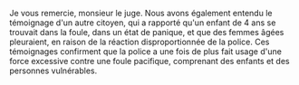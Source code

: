 Je vous remercie, monsieur le juge. Nous avons également entendu le témoignage d'un autre citoyen, qui a rapporté qu'un enfant de 4 ans se trouvait dans la foule, dans un état de panique, et que des femmes âgées pleuraient, en raison de la réaction disproportionnée de la police. Ces témoignages confirment que la police a une fois de plus fait usage d'une force excessive contre une foule pacifique, comprenant des enfants et des personnes vulnérables.

  [1]: https://www.legifrance.gouv.fr/codes/article_lc/LEGIARTI000039352522/ "Loi de Sécurité Globale"
  [2]: https://www.legifrance.gouv.fr/codes/article_lc/LEGIARTI000039352522/ "Article 431-3 du Code pénal"
  [3]: https://www.legifrance.gouv.fr/codes/article_lc/LEGIARTI000031811657 "Article 122-5 du Code pénal"
  [4]: https://www.legifrance.gouv.fr/codes/article_lc/LEGIARTI000039352522/ "Article 222-13 du Code pénal"

  [5]: https://www.legifrance.gouv.fr/codes/article_lc/LEGIARTI000039352522/ "Article 222-14-3 du Code pénal"
  [6]: https://www.legifrance.gouv.fr/codes/article_lc/LEGIARTI000039352522/ "Article 222-14-4 du Code pénal"
  [7]: https://www.legifrance.gouv.fr/codes/article_lc/LEGIARTI000039352522/ "Article 222-15-1 du Code pénal"
  [8]: https://www.legifrance.gouv.fr/codes/article_lc/LEGIARTI000039352522/ "Article 222-15-2 du Code pénal"
  [9]: https://www.legifrance.gouv.fr/codes/article_lc/LEGIARTI000039352522/ "Article 222-15-3 du Code pénal"
  [10]: https://www.legifrance.gouv.fr/codes/article_lc/LEGIARTI000039352522/ "Article 222-15-4 du Code pénal"
  [11]: https://www.legifrance.gouv.fr/codes/article_lc/LEGIARTI000039352522/ "Article 224-1 du Code pénal"
  [12]: https://www.legifrance.gouv.fr/codes/article_lc/LEGIARTI000039352522/ "Article 224-2 du Code pénal"
  [13]: https://www.legifrance.gouv.fr/codes/article_lc/LEGIARTI000039352522/ "Article 224-3 du Code pénal"
  [14]: https://www.legifrance.gouv.fr/codes/article_lc/LEGIARTI000039352522/ "Article 224-4 du Code pénal"
  [15]: https://www.legifrance.gouv.fr/codes/article_lc/LEGIARTI000039352522/ "Article 224-5 du Code pénal"
  [16]: https://www.legifrance.gouv.fr/codes/article_lc/LEGIARTI000039352522/ "Article 224-6 du Code pénal"
  [17]: https://www.legifrance.gouv.fr/codes/article_lc/LEGIARTI000039352522/ "Article 224-7 du Code pénal"
  [18]: https://www.legifrance.gouv.fr/codes/article_lc/LEGIARTI000039352522/ "Article 224-8 du Code pénal"
  [19]: https://www.legifrance.gouv.fr/codes/article_lc/LEGIARTI000039352522/ "Article 224-9 du Code pénal"
  [20]: https://www.legifrance.gouv.fr/codes/article_lc/LEGIARTI000039352522/ "Article 225-1 du Code pénal"
  [21]: https://www.legifrance.gouv.fr/codes/article_lc/LEGIARTI000039352522/ "Article 225-2 du Code pénal"
  [22]: https://www.legifrance.gouv.fr/codes/article_lc/LEGIARTI000039352522/ "Article 225-3 du Code pénal"
  [23]: https://www.legifrance.gouv.fr/codes/article_lc/LEGIARTI000039352522/ "Article 225-4 du Code pénal"
  [24]: https://www.legifrance.gouv.fr/codes/article_lc/LEGIARTI000039352522/ "Article 225-5 du Code pénal"
  [25]: https://www.legifrance.gouv.fr/codes/article_lc/LEGIARTI000039352522/ "Article 225-6 du Code pénal"
  [26]: https://www.legifrance.gouv.fr/codes/article_lc/LEGIARTI000039352522/ "Article 225-7 du Code pénal"
  [27]: https://www.legifrance.gouv.fr/codes/article_lc/LEGIARTI000039352522/ "Article 225-8 du Code pénal"
  [28]: https://www.legifrance.gouv.fr/codes/article_lc/LEGIARTI000039352522/ "Article 225-9 du Code pénal"
  [29]: https://www.legifrance.gouv.fr/codes/article_lc/LEGIARTI000039352522/ "Article 225-10 du Code pénal"
  [30]: https://www.legifrance.gouv.fr/codes/article_lc/LEGIARTI000039352522/ "Article 225-11-1 du Code pénal"
  [31]: https://www.legifrance.gouv.fr/codes/article_lc/LEGIARTI000039352522/ "Article 225-12-1 du Code pénal"
  [32]: https://www.legifrance.gouv.fr/codes/article_lc/LEGIARTI000039352522/ "Article 225-13-1 du Code pénal"
  [33]: https://www.legifr